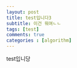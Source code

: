 ```yaml
---
layout: post
title: test입니다3
subtitle: 이건 뭐여ㄴㄴ
tags: [test]
comments: true
categories : [algorithm]
---
```


test입니당

